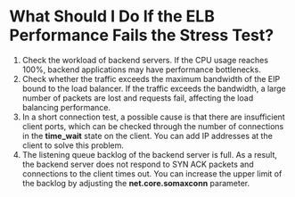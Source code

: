 # What Should I Do If the ELB Performance Fails the Stress Test?<a name="EN-US_TOPIC_0132401672"></a>

1.  Check the workload of backend servers. If the CPU usage reaches 100%, backend applications may have performance bottlenecks.
2.  Check whether the traffic exceeds the maximum bandwidth of the EIP bound to the load balancer. If the traffic exceeds the bandwidth, a large number of packets are lost and requests fail, affecting the load balancing performance.
3.  In a short connection test, a possible cause is that there are insufficient client ports, which can be checked through the number of connections in the  **time\_wait**  state on the client. You can add IP addresses at the client to solve this problem.
4.  The listening queue backlog of the backend server is full. As a result, the backend server does not respond to SYN ACK packets and connections to the client times out. You can increase the upper limit of the backlog by adjusting the  **net.core.somaxconn**  parameter.

